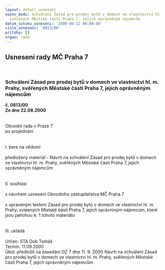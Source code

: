 ```yaml
---
layout: detail_usneseni
nazev_bodu: Schválení Zásad pro prodej bytů v domech ve vlastnictví hl. m. Prahy,
  svěřených Městské části Praha 7, jejich oprávněným nájemcům
datum_vzniku_usneseni: '2000-08-22 00:00:00'
cislo_usneseni: '0813/00'
prilohy: []
organ: rada
---
```

<div id="ucUsn_pList" class="usn">
	<span><h2>Usnesení rady MČ Praha 7 </h2>
<br></span><div class="standBody">
<span><h3>Schválení Zásad pro prodej bytů v domech ve vlastnictví hl. m. Prahy, svěřených Městské části Praha 7, jejich oprávněným nájemcům</h3></span><div class="center">
		<strong>č. 0813/00</strong><br>
	</div>
<div class="center">
		<strong>Ze dne 22.08.2000</strong><br><br>
	</div>     <br>Obvodní rada v Praze 7<br>po projednání<br><br><br>I.	bere na vědomí<br><br> předložený materiál - Návrh na schválení Zásad pro prodej bytů v domech ve vlastnictví hl. m. Prahy, svěřených Městské části Praha 7, jejich oprávněným nájemcům<br><br><br>II.	souhlasí <br><br>s návrhem usnesení Obvodního zastupitelstva MČ Praha 7<br><br>s upraveným textem Zásad pro prodej bytù v domech ve vlastnictví hl. m. Prahy, svìøených Mìstské èásti Praha 7, jejich oprávnìným nájemcùm, které jsou pøílohou è. 1 tohoto materiálu<br><br><br>III.	ukládá <br><br> Určen:	     	STA Dub Tomáš<br>Termín: 11.09.2000<br>Úkol:	předložit na zasedání OZ 7 dne 11. 9. 2000 Návrh na schválení Zásad pro prodej bytů v domech ve vlastnictví hl. m. Prahy, svěřených Městské části Praha 7, jejich oprávněným nájemcům <br> <br>
</div>
</div>